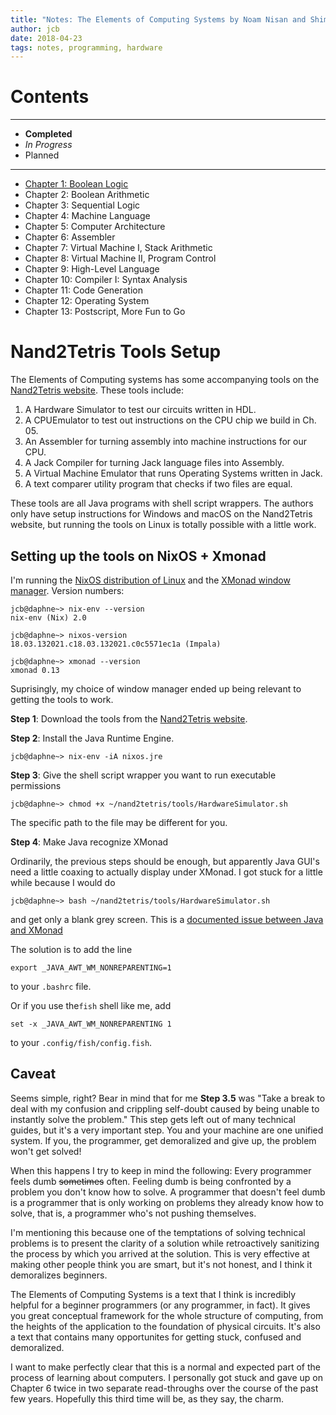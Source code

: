 ```yaml
---
title: "Notes: The Elements of Computing Systems by Noam Nisan and Shimon Schocken"
author: jcb
date: 2018-04-23
tags: notes, programming, hardware
---
```


# Contents

----

-  **Completed**
-  *In Progress*
-  Planned

----

- [Chapter 1: Boolean Logic](/tecp/01.html)
- Chapter 2: Boolean Arithmetic
- Chapter 3: Sequential Logic
- Chapter 4: Machine Language
- Chapter 5: Computer Architecture
- Chapter 6: Assembler
- Chapter 7: Virtual Machine I, Stack Arithmetic
- Chapter 8: Virtual Machine II, Program Control
- Chapter 9: High-Level Language
- Chapter 10: Compiler I: Syntax Analysis
- Chapter 11: Code Generation
- Chapter 12: Operating System
- Chapter 13: Postscript, More Fun to Go

# Nand2Tetris Tools Setup

The Elements of Computing systems has some accompanying tools on the
[Nand2Tetris website](http://www.nand2tetris.org). These tools include:

1.  A Hardware Simulator to test our circuits written in HDL.
2.  A CPUEmulator to test out instructions on the CPU chip we build in Ch. 05.
3.  An Assembler for turning assembly into machine instructions for our CPU.
4.  A Jack Compiler for turning Jack language files into Assembly.
5.  A Virtual Machine Emulator that runs Operating Systems written in Jack.
6.  A text comparer utility program that checks if two files are equal.

These tools are all Java programs with shell script wrappers. The authors
only have setup instructions for Windows and macOS on the Nand2Tetris website,
but running the tools on Linux is totally possible with a little work.

## Setting up the tools on NixOS + Xmonad

I'm running the [NixOS distribution of Linux](http://www.nixos.org) and the
[XMonad window manager](http://www.xmonad.org).
Version numbers:

```
jcb@daphne~> nix-env --version
nix-env (Nix) 2.0

jcb@daphne~> nixos-version
18.03.132021.c18.03.132021.c0c5571ec1a (Impala)

jcb@daphne~> xmonad --version
xmonad 0.13
```

Suprisingly, my choice of window manager ended up being relevant to getting the
tools to work.

**Step 1**: Download the tools from the
[Nand2Tetris website](http://www.nand2tetris.org/software.php).

**Step 2**: Install the Java Runtime Engine.

```
jcb@daphne~> nix-env -iA nixos.jre
```

**Step 3**: Give the shell script wrapper you want to run executable permissions

```
jcb@daphne~> chmod +x ~/nand2tetris/tools/HardwareSimulator.sh
```

The specific path to the file may be different for you.

**Step 4**: Make Java recognize XMonad

Ordinarily, the previous steps should be enough, but apparently Java GUI's need
a little coaxing to actually display under XMonad. I got stuck for a little
while because I would do

```
jcb@daphne~> bash ~/nand2tetris/tools/HardwareSimulator.sh
```
and get only a blank grey screen. This is a [documented issue between
Java and XMonad](https://wiki.haskell.org/Xmonad/Frequently_asked_questions#Problems_with_Java_applications.2C_Applet_java_console)

The solution is to add the line

```
export _JAVA_AWT_WM_NONREPARENTING=1
```
to your `.bashrc` file.

Or if you use the`fish` shell like me, add

```
set -x _JAVA_AWT_WM_NONREPARENTING 1
```

to your `.config/fish/config.fish`.

## Caveat

Seems simple, right? Bear in mind that for me **Step 3.5** was "Take a break to
deal with my confusion and crippling self-doubt caused by being unable to
instantly solve the problem." This step gets left out of many technical guides,
but it's a very important step. You and your machine are one unified system. If
you, the programmer, get demoralized and give up, the problem won't get solved!

When this happens I try to keep in mind the following: Every programmer feels
dumb ~~sometimes~~ often. Feeling dumb is being confronted by a problem you
don't know how to solve. A programmer that doesn't feel dumb is a programmer
that is only working on problems they already know how to solve, that is,
a programmer who's not pushing themselves.

I'm mentioning this because one of the temptations of solving technical problems
is to present the clarity of a solution while retroactively sanitizing the
process by which you arrived at the solution. This is very effective at making
other people think you are smart, but it's not honest, and I think it
demoralizes beginners.

The Elements of Computing Systems is a text that I think is incredibly helpful
for a beginner programmers (or any programmer, in fact). It gives you great
conceptual framework for the whole structure of computing, from the heights of
the application to the foundation of physical circuits. It's also a text that
contains many opportunites for getting stuck, confused and demoralized.

I want to make perfectly clear that this is a normal and expected part of the
process of learning about computers. I personally got stuck and gave up on
Chapter 6 twice in two separate read-throughs over the course of the past few
years. Hopefully this third time will be, as they say, the charm.
